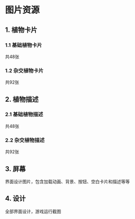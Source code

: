 # 图片资源
## 1. 植物卡片
### 1.1 基础植物卡片
共48张
### 1.2 杂交植物卡片
共92张
## 2. 植物描述
### 2.1 基础植物描述
共48张
### 2.2 杂交植物描述
共92张
## 3. 屏幕
界面设计图片，包含加载动画、背景、按钮、空白卡片和描述等等
## 4. 设计
全部界面设计，游戏运行截图
